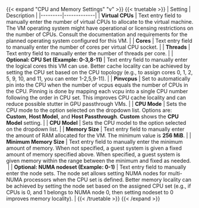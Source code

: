 &NewLine;

{{< expand "CPU and Memory Settings" "v" >}}
{{< truetable >}}
| Setting | Description |
|---------|-------------|
| **Virtual CPUs** | Text entry field to manually enter the number of virtual CPUs to allocate to the virtual machine. The VM operating system might have operational or licensing restrictions on the number of CPUs. Consult the documentation and requirements for the planned operating system configured for this VM. |
| **Cores** | Text entry field to manually enter the number of cores per virtual CPU socket. |
| **Threads** | Text entry field to manually enter the number of threads per core. |
| **Optional: CPU Set (Example: 0-3,8-11)** | Text entry field to manually enter the logical cores this VM can use. Better cache locality can be achieved by setting the CPU set based on the CPU topology (e.g., to assign cores 0, 1, 2, 5, 9, 10, and 11, you can enter 1-2,5,9-11). |
| **Pinvcpus** | Set to automatically pin into the CPU when the number of vcpus equals the number of CPUs in the CPU. Pinning is done by mapping each vcpu into a single CPU number following the order in CPU set. This improves CPU cache locality and can reduce possible stutter in GPU passthrough VMs. |
| **CPU Mode** | Sets the CPU mode to the option selected on the dropdown list. Options are: **Custom**, **Host Model**, and **Host Passthrough**.
**Custom** shows the **CPU Model** setting. |
| **CPU Model** | Sets the CPU model to the option selected on the dropdown list. |
| **Memory Size** | Text entry field to manually enter the amount of RAM allocated for the VM. The minimum value is **256 MiB**. |
| **Minimum Memory Size** | Text entry field to manually enter the minimum amount of memory. When not specified, a guest system is given a fixed amount of memory specified above. When specified, a guest system is given memory within the range between the minimum and fixed as needed.  |
| **Optional: NUMA nodeset (Example: 0-1)** | Text entry field to manually enter the node sets. The node set allows setting NUMA nodes for multi-NUMA processors when the CPU set is defined. Better memory locality can be achieved by setting the node set based on the assigned CPU set (e.g., if CPUs is 0, and 1 belongs to NUMA node 0, then setting nodeset to 0 improves memory locality). |
{{< /truetable >}}
{{< /expand >}}
